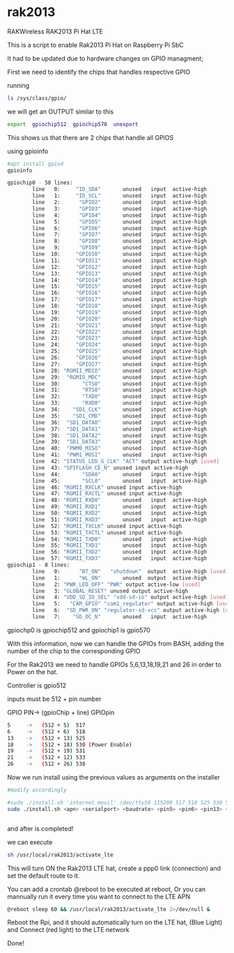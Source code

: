# rak2013
RAKWireless RAK2013 Pi Hat LTE

This is a script to enable Rak2013 Pi Hat on Raspberry Pi SbC

It had to be updated due to hardware changes on GPIO managment;

First we need to identify the chips that handles respective GPIO

running 

```bash
ls /sys/class/gpio/
```
we will get an OUTPUT similar to this

```bash
export  gpiochip512  gpiochip570  unexport
```

This shows us that there are 2 chips that handle all GPIOS

using gpioinfo
```bash
#apt install gpiod
gpioinfo

gpiochip0 - 58 lines: 
        line   0:     "ID_SDA"       unused   input  active-high
        line   1:     "ID_SCL"       unused   input  active-high
        line   2:      "GPIO2"       unused   input  active-high
        line   3:      "GPIO3"       unused   input  active-high
        line   4:      "GPIO4"       unused   input  active-high
        line   5:      "GPIO5"       unused   input  active-high
        line   6:      "GPIO6"       unused   input  active-high
        line   7:      "GPIO7"       unused   input  active-high
        line   8:      "GPIO8"       unused   input  active-high
        line   9:      "GPIO9"       unused   input  active-high
        line  10:     "GPIO10"       unused   input  active-high
        line  11:     "GPIO11"       unused   input  active-high
        line  12:     "GPIO12"       unused   input  active-high
        line  13:     "GPIO13"       unused   input  active-high
        line  14:     "GPIO14"       unused   input  active-high
        line  15:     "GPIO15"       unused   input  active-high
        line  16:     "GPIO16"       unused   input  active-high
        line  17:     "GPIO17"       unused   input  active-high
        line  18:     "GPIO18"       unused   input  active-high
        line  19:     "GPIO19"       unused   input  active-high
        line  20:     "GPIO20"       unused   input  active-high
        line  21:     "GPIO21"       unused   input  active-high
        line  22:     "GPIO22"       unused   input  active-high
        line  23:     "GPIO23"       unused   input  active-high
        line  24:     "GPIO24"       unused   input  active-high
        line  25:     "GPIO25"       unused   input  active-high
        line  26:     "GPIO26"       unused   input  active-high
        line  27:     "GPIO27"       unused   input  active-high
        line  28: "RGMII_MDIO"       unused   input  active-high
        line  29:  "RGMIO_MDC"       unused   input  active-high
        line  30:       "CTS0"       unused   input  active-high
        line  31:       "RTS0"       unused   input  active-high
        line  32:       "TXD0"       unused   input  active-high
        line  33:       "RXD0"       unused   input  active-high
        line  34:    "SD1_CLK"       unused   input  active-high
        line  35:    "SD1_CMD"       unused   input  active-high
        line  36:  "SD1_DATA0"       unused   input  active-high
        line  37:  "SD1_DATA1"       unused   input  active-high
        line  38:  "SD1_DATA2"       unused   input  active-high
        line  39:  "SD1_DATA3"       unused   input  active-high
        line  40:  "PWM0_MISO"       unused   input  active-high
        line  41:  "PWM1_MOSI"       unused   input  active-high
        line  42: "STATUS_LED_G_CLK" "ACT" output active-high [used]
        line  43: "SPIFLASH_CE_N" unused input active-high
        line  44:       "SDA0"       unused   input  active-high
        line  45:       "SCL0"       unused   input  active-high
        line  46: "RGMII_RXCLK" unused input active-high
        line  47: "RGMII_RXCTL" unused input active-high
        line  48: "RGMII_RXD0"       unused   input  active-high
        line  49: "RGMII_RXD1"       unused   input  active-high
        line  50: "RGMII_RXD2"       unused   input  active-high
        line  51: "RGMII_RXD3"       unused   input  active-high
        line  52: "RGMII_TXCLK" unused input active-high
        line  53: "RGMII_TXCTL" unused input active-high
        line  54: "RGMII_TXD0"       unused   input  active-high
        line  55: "RGMII_TXD1"       unused   input  active-high
        line  56: "RGMII_TXD2"       unused   input  active-high
        line  57: "RGMII_TXD3"       unused   input  active-high
gpiochip1 - 8 lines:
        line   0:      "BT_ON"   "shutdown"  output  active-high [used]
        line   1:      "WL_ON"       unused  output  active-high
        line   2: "PWR_LED_OFF" "PWR" output active-low [used]
        line   3: "GLOBAL_RESET" unused output active-high
        line   4: "VDD_SD_IO_SEL" "vdd-sd-io" output active-high [used]
        line   5:   "CAM_GPIO" "cam1_regulator" output active-high [used]
        line   6:  "SD_PWR_ON" "regulator-sd-vcc" output active-high [used]
        line   7:    "SD_OC_N"       unused   input  active-high

```

gpiochp0 is gpiochip512 and gpiochip1 is gpio570

With this information, now we can handle the GPIOs from BASH, adding the number of the chip to the corresponding GPIO

For the Rak2013 we need to handle GPIOs 5,6,13,18,19,21 and 26 in order to Power on the hat.

Controller is gpio512

inputs must be 512 + pin number

GPIO PIN->  (gpioChip + line) GPIOpin
```bash
5     ->   (512 + 5)  517
6     ->   (512 + 6)  518
13    ->   (512 + 13) 525
18    ->   (512 + 18) 530 (Power Enable) 
19    ->   (512 + 19) 531
21    ->   (512 + 12) 533
26    ->   (512 + 26) 538
```

Now we run install using the previous values as arguments on the installer
```bash
#modify accordingly

#sudo ./install.sh 'internet.movil' /dev/ttyS0 115200 517 518 525 530 531 533 538
sudo ./install.sh <apn> <serialport> <baudrate> <pin5> <pin6> <pin13> <pin18> <pin19> <pin21> <pin26>



```

and after is completed!

we can execute 

```bash
sh /usr/local/rak2013/activate_lte
```

This will turn ON the Rak2013 LTE hat, create a ppp0 link (connection) and set the default route to it.

You can add a crontab @reboot to be executed at reboot, Or you can mannually run it every time you want to connect to the LTE APN

```bash
@reboot sleep 60 && /usr/local/rak2013/activate_lte 2>/dev/null &
```

Reboot the Rpi, and it should automatically turn on the LTE hat, (Blue Light) and Connect (red light) to the LTE network

Done!



